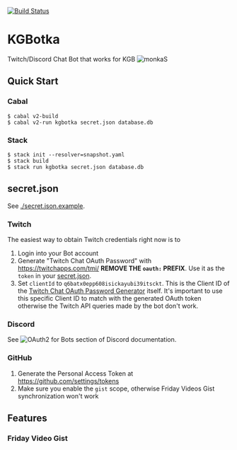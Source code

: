 [![Build Status](https://github.com/tsoding/kgbotka/workflows/CI/badge.svg)](https://github.com/tsoding/kgbotka/actions)

# KGBotka

Twitch/Discord Chat Bot that works for KGB ![monkaS](https://cdn.betterttv.net/emote/56e9f494fff3cc5c35e5287e/1x)

## Quick Start

### Cabal

```console
$ cabal v2-build
$ cabal v2-run kgbotka secret.json database.db
```

### Stack

```console
$ stack init --resolver=snapshot.yaml
$ stack build
$ stack run kgbotka secret.json database.db
```

## secret.json

See [./secret.json.example](./secret.json.example).

### Twitch

The easiest way to obtain Twitch credentials right now is to

1. Login into your Bot account
2. Generate "Twitch Chat OAuth Password" with https://twitchapps.com/tmi/ **REMOVE THE `oauth:` PREFIX**. Use it as the `token` in your [secret.json](./secret.json.example).
3. Set `clientId` to `q6batx0epp608isickayubi39itsckt`. This is the Client ID of the [Twitch Chat OAuth Password Generator](https://twitchapps.com/tmi/) itself. It's important to use this specific Client ID to match with the generated OAuth token otherwise the Twitch API queries made by the bot don't work.

### Discord

See ![OAuth2 for Bots](https://discord.com/developers/docs/topics/oauth2#bots) section of Discord documentation.

### GitHub

1. Generate the Personal Access Token at https://github.com/settings/tokens
2. Make sure you enable the `gist` scope, otherwise Friday Videos Gist synchronization won't work

## Features

### Friday Video Gist

<!-- TODO: document Friday Video Gist synchronization feature -->
